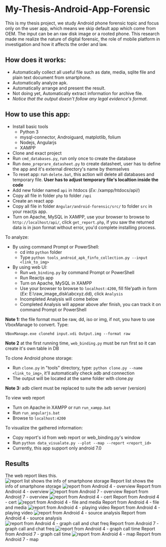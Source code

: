 # My-Thesis-Android-App-Forensic
This is my thesis project, we study Android phone forensic topic and focus only on the user app, which means we skip default app which come from OEM. The input can be an raw disk image or a rooted phone. This research made me realize the nature of digital forensic, the role of mobile platform in investigation and how it affects the order and law.

## How does it works:
- Automatically collect all useful file such as date, media, sqlite file and plain text document from smartphone.
- Automatically analyze apk.
- Automatically arrange and present the result.
- Not doing yet, Automatically extract information for archive file.
- *Notice that the output doesn't follow any legal evidence's format.*

## How to use this app:
- Install basic tools
  - Python 3
  - mysql-connector, Androiguard, matplotlib, folium
  - Nodejs, Angularjs
  - XAMPP
- Clone and exact project
- Run `cmd_databases.py`, run only once to create the database
- Run `demo_preprare_datasheet.py` to create datasheet, user has to define the app and it's external directory's name by themselves
- To reset app: run `delete.bat`, this action will delete all databases and temporary file. **User has to adjust temporary file's localtion inside the code**
- Add new folder named `api` in htdocs (*Ex:* /xampp/htdocs/api/)
- Copy all file in folder `php` to folder `/api`
- Create an react app
- Copy all file in folder `Angular/android-forensic/src/` to folder `src` in your reactjs app.
- Turn on Apache, MySQL in XAMPP, use your browser to browse to `http://localhost/api/`, click `get_report.php`, if you saw the returned data is in json format without error, you'd complete installing process.

To analyze:
- By using command Prompt or PowerShell:
  + cd into `python` folder
  + Type `python tools_android_apk_finfo_collection.py --input <link_to_img>`
- By using web UI:
  + Run `web_binding.py` by command Prompt or PowerShell
  + Run Reactjs app
  + Turn on Apache, MySQL in XAMPP
  + Use your browser to browse to `localhost:4200`, fill file'path in form (*Ex:* E:\raw_image_disk\abcxyz.dd), click `Analysis`
  + Incompleted Analysis will come below
  + Completed Analysis will appear above afer finish, you can track it on command Prompt or PowerShell

**Note 1:** the file format must be raw, dd, iso or img, if not, you have to use VboxManage to convert. Type:
```
VBoxManage.exe clonehd input.vdi Output.img --format raw
```
**Note 2** at the first running time, `web_binding.py` must be run first so it can create it's own table in DB

To clone Android phone storage:
- Run `clone.py` in "tools" directory, type: `python clone.py --name <link_to_img>`, it'll automatically check adb and connection
- The output will be located at the same folder with clone.py

**Note 3:** adb client must be replaced to suite the adb server (version)

To view web report
- Turn on Apache in XAMPP or run `run_xampp.bat`
- Run `run_angularjs.bat`
- Browse to `localhost:4200`

To visualize the gathered information:
- Copy report's id from web report or web_binding.py's window
- Run `python data_visualate.py --plot --map --report <report_id>`
- Currently, this app support only android 7.0

## Results
The web report likes this.
![report list shows the info of smartphone storage](/images/image59.png)
Report list shows the info of smartphone storage
![report from Android 4 - overview](/images/image60.png)
Report from Android 4 - overview
![report from Android 7 - overview](/images/image61.png)
Report from Android 7 - overview
![report from Android 4 - cert](/images/image62.png)
Report from Android 4 - cert
![report from Android 4 - file and media](/images/image63.png)
Report from Android 4 - file and media
![report from Android 4 - playing video](/images/image64.png)
Report from Android 4 - playing video
![report from Android 4 - source analysis](/images/image65.png)
Report from Android 4 - source analysis
![report from Android 4 - graph call and chat freq](/images/image66.png)
Report from Android 7 - graph call and chat freq
![report from Android 4 - graph call time](/images/image67.png)
Report from Android 7 - graph call time
![report from Android 4 - map](/images/image68.jpeg)
Report from Android 7 - map
